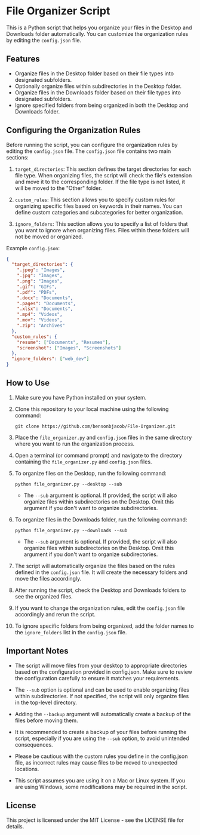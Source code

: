 # File Organizer Script

This is a Python script that helps you organize your files in the Desktop and Downloads folder automatically. You can customize the organization rules by editing the `config.json` file.

## Features

- Organize files in the Desktop folder based on their file types into designated subfolders.
- Optionally organize files within subdirectories in the Desktop folder.
- Organize files in the Downloads folder based on their file types into designated subfolders.
- Ignore specified folders from being organized in both the Desktop and Downloads folder.

## Configuring the Organization Rules

Before running the script, you can configure the organization rules by editing the `config.json` file. The `config.json` file contains two main sections:

1. `target_directories`: This section defines the target directories for each file type. When organizing files, the script will check the file's extension and move it to the corresponding folder. If the file type is not listed, it will be moved to the "Other" folder.

2. `custom_rules`: This section allows you to specify custom rules for organizing specific files based on keywords in their names. You can define custom categories and subcategories for better organization.

3. `ignore_folders`: This section allows you to specify a list of folders that you want to ignore when organizing files. Files within these folders will not be moved or organized.

Example `config.json`:

```json
{
  "target_directories": {
    ".jpeg": "Images",
    ".jpg": "Images",
    ".png": "Images",
    ".gif": "GIFs",
    ".pdf": "PDFs",
    ".docx": "Documents",
    ".pages": "Documents",
    ".xlsx": "Documents",
    ".mp4": "Videos",
    ".mov": "Videos",
    ".zip": "Archives"
  },
  "custom_rules": {
    "resume": ["Documents", "Resumes"],
    "screenshot": ["Images", "Screenshots"]
  },
  "ignore_folders": ["web_dev"]
}
```

## How to Use

1. Make sure you have Python installed on your system.

2. Clone this repository to your local machine using the following command:

    ```git clone https://github.com/bensonbjacob/File-Organizer.git```

3. Place the `file_organizer.py` and `config.json` files in the same directory where you want to run the organization process.

4. Open a terminal (or command prompt) and navigate to the directory containing the `file_organizer.py` and `config.json` files.

5. To organize files on the Desktop, run the following command:

    ```python file_organizer.py --desktop --sub```


      * The `--sub` argument is optional. If provided, the script will also organize files within subdirectories on the Desktop. Omit this argument if you don't want to organize subdirectories.

6. To organize files in the Downloads folder, run the following command:

    ```python file_organizer.py --downloads --sub```

      * The `--sub` argument is optional. If provided, the script will also organize files within subdirectories on the Desktop. Omit this argument if you don't want to organize subdirectories.

7. The script will automatically organize the files based on the rules defined in the `config.json` file. It will create the necessary folders and move the files accordingly.

8. After running the script, check the Desktop and Downloads folders to see the organized files.

9. If you want to change the organization rules, edit the `config.json` file accordingly and rerun the script.

10. To ignore specific folders from being organized, add the folder names to the `ignore_folders` list in the `config.json` file.

## Important Notes
* The script will move files from your desktop to appropriate directories based on the configuration provided in config.json. Make sure to review the configuration carefully to ensure it matches your requirements.

* The ```--sub``` option is optional and can be used to enable organizing files within subdirectories. If not specified, the script will only organize files in the top-level directory.

* Adding the ```--backup``` argument will automatically create a backup of the files before moving them.

* It is recommended to create a backup of your files before running the script, especially if you are using the ```--sub``` option, to avoid unintended consequences.

* Please be cautious with the custom rules you define in the config.json file, as incorrect rules may cause files to be moved to unexpected locations.

* This script assumes you are using it on a Mac or Linux system. If you are using Windows, some modifications may be required in the script.

## License
This project is licensed under the MIT License - see the LICENSE file for details.